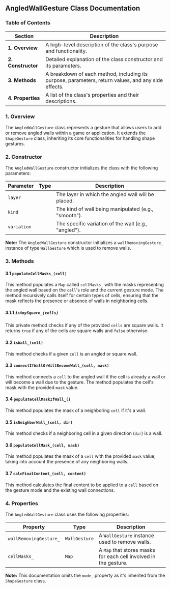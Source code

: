 ## AngledWallGesture Class Documentation

### Table of Contents

| Section | Description |
|---|---|
| **1. Overview** |  A high-level description of the class's purpose and functionality. |
| **2. Constructor** |  Detailed explanation of the class constructor and its parameters. |
| **3. Methods** |  A breakdown of each method, including its purpose, parameters, return values, and any side effects. |
| **4. Properties** |  A list of the class's properties and their descriptions. |

### 1. Overview

The `AngledWallGesture` class represents a gesture that allows users to add or remove angled walls within a game or application. It extends the `ShapeGesture` class, inheriting its core functionalities for handling shape gestures.

### 2. Constructor

The `AngledWallGesture` constructor initializes the class with the following parameters:

| Parameter | Type | Description |
|---|---|---|
| `layer` |  |  The layer in which the angled wall will be placed.  |
| `kind` |  |  The kind of wall being manipulated (e.g., "smooth").  |
| `variation` |  |  The specific variation of the wall (e.g., "angled").  |

**Note:**  The `AngledWallGesture` constructor initializes a `wallRemovingGesture_` instance of type `WallGesture` which is used to remove walls.

### 3. Methods

#### 3.1 `populateCellMasks_(cell)`

This method populates a `Map` called `cellMasks_` with the masks representing the angled wall based on the `cell`'s role and the current gesture mode. The method recursively calls itself for certain types of cells, ensuring that the mask reflects the presence or absence of walls in neighboring cells.

##### 3.1.1  `isAnySquare_(cells)`

This private method checks if any of the provided `cells` are square walls. It returns `true` if any of the cells are square walls and `false` otherwise.

#### 3.2 `isWall_(cell)`

This method checks if a given `cell` is an angled or square wall.

#### 3.3 `connectIfWallOrWillBecomeWall_(cell, mask)`

This method connects a `cell` to the angled wall if the cell is already a wall or will become a wall due to the gesture. The method populates the cell's mask with the provided `mask` value.

#### 3.4 `populateCellMaskIfWall_()`

This method populates the mask of a neighboring `cell` if it's a wall.

#### 3.5 `isNeighborWall_(cell, dir)`

This method checks if a neighboring cell in a given direction (`dir`) is a wall.

#### 3.6 `populateCellMask_(cell, mask)`

This method populates the mask of a `cell` with the provided `mask` value, taking into account the presence of any neighboring walls.

#### 3.7 `calcFinalContent_(cell, content)`

This method calculates the final content to be applied to a `cell` based on the gesture mode and the existing wall connections.

### 4. Properties

The `AngledWallGesture` class uses the following properties:

| Property | Type | Description |
|---|---|---|
| `wallRemovingGesture_` | `WallGesture` | A `WallGesture` instance used to remove walls. |
| `cellMasks_` | `Map` | A `Map` that stores masks for each cell involved in the gesture. |

**Note:** This documentation omits the `mode_` property as it's inherited from the `ShapeGesture` class. 
